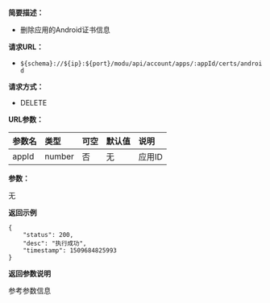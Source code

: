 **简要描述：** 

- 删除应用的Android证书信息

**请求URL：** 
- ` ${schema}://${ip}:${port}/modu/api/account/apps/:appId/certs/android `
  
**请求方式：**
- DELETE

**URL参数：** 

| 参数名 | 类型 | 可空 | 默认值 | 说明 |
| :-- | :-- | :-- | :-- | :-- |
| appId | number | 否 | 无 | 应用ID |

**参数：** 

无

 **返回示例**

``` 
{
    "status": 200,
    "desc": "执行成功",
    "timestamp": 1509684825993
}
```

 **返回参数说明** 

参考参数信息





